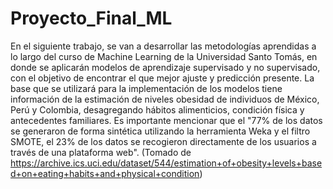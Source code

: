 # Proyecto_Final_ML

En el siguiente trabajo, se van a desarrollar las metodologías aprendidas a lo largo del curso de Machine Learning de la Universidad Santo Tomás, en donde se aplicarán modelos de aprendizaje supervisado y no supervisado, con el objetivo de encontrar el que mejor ajuste y predicción presente. La base que se utilizará para la implementación de los modelos tiene información de la estimación de niveles obesidad de individuos de México, Perú y Colombia, desagregando hábitos alimenticios, condición física y antecedentes familiares. Es importante mencionar que el "77% de los datos se generaron de forma sintética utilizando la herramienta Weka y el filtro SMOTE, el 23% de los datos se recogieron directamente de los usuarios a través de una plataforma web". (Tomado de https://archive.ics.uci.edu/dataset/544/estimation+of+obesity+levels+based+on+eating+habits+and+physical+condition)
